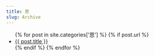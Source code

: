 ```yaml
---
title: 思
slug: Archive
---
```

<ul class="postlist">
  {% for post in site.categories['思']  %}
  {% if post.url %}
  <li class="posttitle"><a href="{{ post.url }}">{{ post.title }}</a></li>
  {% endif %}
  {% endfor %}
</ul>
